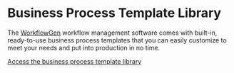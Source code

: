 # Business Process Template Library

The [WorkflowGen](https://www.workflowgen.com/) workflow management software comes with built-in, ready-to-use business process templates that you can easily customize to meet your needs and put into production in no time. 

[Access the business process template library](/processes/en)

